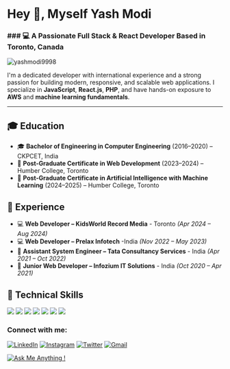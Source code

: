 Hey 👋, Myself Yash Modi
========================

### ### 💻 A Passionate Full Stack & React Developer Based in Toronto, Canada

![yashmodi9998](https://komarev.com/ghpvc/?username=yashmodi9998&label=Profile%20views&color=0e75b6&style=flat)

I'm a dedicated developer with international experience and a strong passion for building modern, responsive, and scalable web applications. I specialize in **JavaScript**, **React.js**, **PHP**, and have hands-on exposure to **AWS** and **machine learning fundamentals**.

---

## 🎓 Education

- 🎓 **Bachelor of Engineering in Computer Engineering** (2016–2020) – CKPCET, India  
- 🧠 **Post-Graduate Certificate in Web Development** (2023–2024) – Humber College, Toronto  
- 🤖 **Post-Graduate Certificate in Artificial Intelligence with Machine Learning** (2024–2025) – Humber College, Toronto

## 💼 Experience

- 💻 **Web Developer – KidsWorld Record Media** - Toronto *(Apr 2024 – Aug 2024)*
- 💻 **Web Developer – Prelax Infotech** -India *(Nov 2022 – May 2023)*
- 💼 **Assistant System Engineer – Tata Consultancy Services** - India *(Apr 2021 – Oct 2022)*  
- 🧪 **Junior Web Developer – Infozium IT Solutions** - India *(Oct 2020 – Apr 2021)* 
  
## 💼 Technical Skills


![](https://img.shields.io/badge/Code-JavaScript-informational?style=flat&logo=JavaScript&color=F7DF1E)
![](https://img.shields.io/badge/Code-HTML5-informational?style=flat&logo=HTML5&color=E34F26)
![](https://img.shields.io/badge/Code-SQLite-informational?style=flat&logo=SQLite&color=003B57)
![](https://img.shields.io/badge/Code-React-informational?style=flat&logo=react&color=61DAFB)
![](https://img.shields.io/badge/Style-CSS3-informational?style=flat&logo=CSS3&color=1572B6)
![](https://img.shields.io/badge/Tools-Git-informational?style=flat&logo=Git&color=F05032)
![](https://img.shields.io/badge/Tools-GitHub-informational?style=flat&logo=GitHub&color=181717)


  
### Connect with me:
[![LinkedIn](https://img.shields.io/badge/linkedin-%230077B5.svg?style=for-the-badge&logo=linkedin&logoColor=white)](https://www.linkedin.com/in/yash-modi-0a551b133/)
[![Instagram](https://img.shields.io/badge/Instagram-%23E4405F.svg?style=for-the-badge&logo=Instagram&logoColor=white)](https://www.instagram.com/yash__modi_/)
[![Twitter](https://img.shields.io/badge/Twitter-%231DA1F2.svg?style=for-the-badge&logo=Twitter&logoColor=white)](https://twitter.com/ImYmodi)
[![Gmail](https://img.shields.io/badge/Gmail-D14836?style=for-the-badge&logo=gmail&logoColor=white)](mailto:yashmodi998@gmail.com)


[![Ask Me Anything !](https://img.shields.io/badge/Ask%20me-anything-1abc9c.svg)](https://GitHub.com/yashmodi9998)


